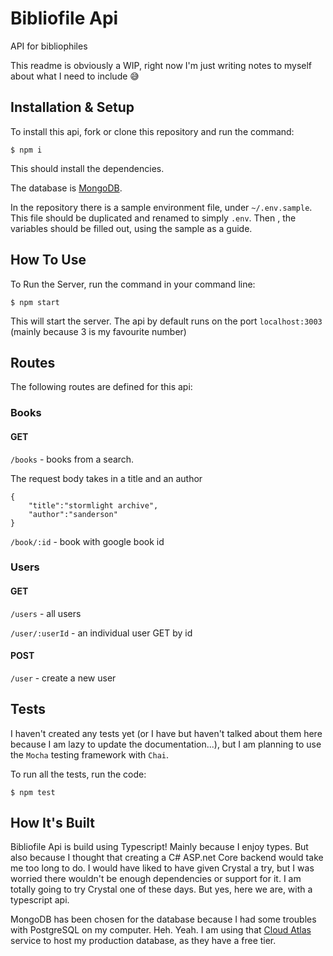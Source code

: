 # Bibliofile Api
API for bibliophiles

This readme is obviously a WIP, right now I'm just writing notes to myself about what I need to include 😅

## Installation & Setup

To install this api, fork or clone this repository and run the command:

```
$ npm i
```
This should install the dependencies.

The database is [MongoDB](https://docs.mongodb.com/manual/installation/).

In the repository there is a sample environment file, under `~/.env.sample`. This file should be duplicated and renamed to simply `.env`. Then , the variables should be filled out, using the sample as a guide.

## How To Use

To Run the Server, run the command in your command line:

```
$ npm start
```

This will start the server. The api by default runs on the port `localhost:3003` (mainly because 3 is my favourite number)

## Routes

The following routes are defined for this api:

### Books

#### GET

`/books` - books from a search.

The request body takes in a title and an author

```
{
	"title":"stormlight archive",
	"author":"sanderson"
}
```

`/book/:id` - book with google book id

### Users

#### GET

`/users` - all users

`/user/:userId` - an individual user GET by id

#### POST

`/user` - create a new user

## Tests

I haven't created any tests yet (or I have but haven't talked about them here because I am lazy to update the documentation...), but I am planning to use the `Mocha` testing framework with `Chai`.

To run all the tests, run the code:

```
$ npm test
```

## How It's Built

Bibliofile Api is build using Typescript! Mainly because I enjoy types. But also because I thought that creating a C# ASP.net Core backend would take me too long to do. I would have liked to have given Crystal a try, but I was worried there wouldn't be enough dependencies or support for it. I am totally going to try Crystal one of these days. But yes, here we are, with a typescript api.

MongoDB has been chosen for the database because I had some troubles with PostgreSQL on my computer. Heh. Yeah. I am using that [Cloud Atlas](https://www.mongodb.com/cloud/atlas) service to host my production database, as they have a free tier.
